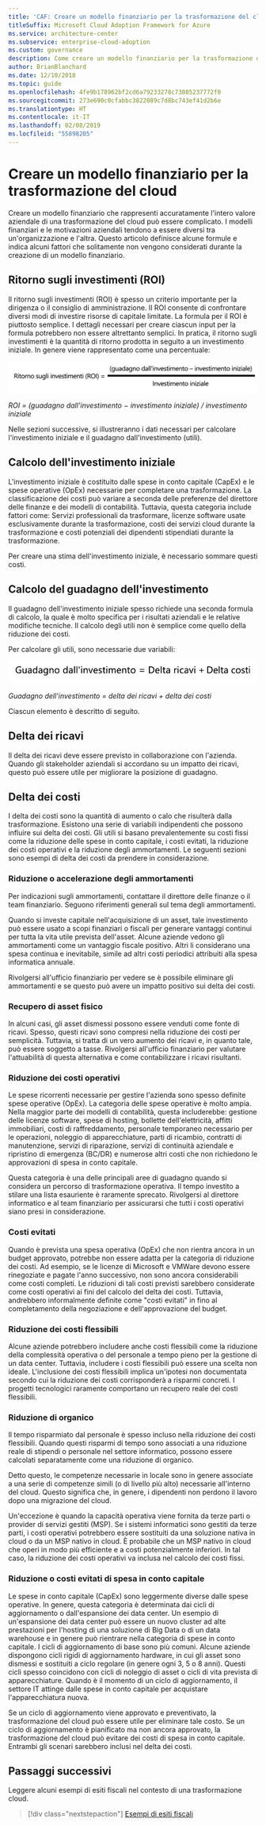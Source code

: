 ```yaml
---
title: 'CAF: Creare un modello finanziario per la trasformazione del cloud'
titleSuffix: Microsoft Cloud Adoption Framework for Azure
ms.service: architecture-center
ms.subservice: enterprise-cloud-adoption
ms.custom: governance
description: Come creare un modello finanziario per la trasformazione del cloud.
author: BrianBlanchard
ms.date: 12/10/2018
ms.topic: guide
ms.openlocfilehash: 4fe9b178962bf2cd6a79233278c73085237772f0
ms.sourcegitcommit: 273e690c0cfabbc3822089c7d8bc743ef41d2b6e
ms.translationtype: HT
ms.contentlocale: it-IT
ms.lasthandoff: 02/08/2019
ms.locfileid: "55898205"
---
```

# <a name="create-a-financial-model-for-cloud-transformation"></a>Creare un modello finanziario per la trasformazione del cloud

Creare un modello finanziario che rappresenti accuratamente l'intero valore aziendale di una trasformazione del cloud può essere complicato. I modelli finanziari e le motivazioni aziendali tendono a essere diversi tra un'organizzazione e l'altra. Questo articolo definisce alcune formule e indica alcuni fattori che solitamente non vengono considerati durante la creazione di un modello finanziario.

## <a name="return-on-investment-roi"></a>Ritorno sugli investimenti (ROI)

Il ritorno sugli investimenti (ROI) è spesso un criterio importante per la dirigenza o il consiglio di amministrazione. Il ROI consente di confrontare diversi modi di investire risorse di capitale limitate. La formula per il ROI è piuttosto semplice. I dettagli necessari per creare ciascun input per la formula potrebbero non essere altrettanto semplici. In pratica, il ritorno sugli investimenti è la quantità di ritorno prodotta in seguito a un investimento iniziale. In genere viene rappresentato come una percentuale:

![Ritorno sugli investimenti (ROI) è uguale a (guadagno dall'investimento - costi di investimento) / costi di investimento](../_images/formula-roi.png)

<!-- markdownlint-disable MD036 -->
*ROI = (guadagno dall'investimento &minus; investimento iniziale) / investimento iniziale*
<!-- markdownlint-enable MD036 -->

Nelle sezioni successive, si illustreranno i dati necessari per calcolare l'investimento iniziale e il guadagno dall'investimento (utili).

## <a name="calculating-initial-investment"></a>Calcolo dell'investimento iniziale

L'investimento iniziale è costituito dalle spese in conto capitale (CapEx) e le spese operative (OpEx) necessarie per completare una trasformazione. La classificazione dei costi può variare a seconda delle preferenze del direttore delle finanze e dei modelli di contabilità. Tuttavia, questa categoria include fattori come: Servizi professionali da trasformare, licenze software usate esclusivamente durante la trasformazione, costi dei servizi cloud durante la trasformazione e costi potenziali dei dipendenti stipendiati durante la trasformazione.

Per creare una stima dell'investimento iniziale, è necessario sommare questi costi.

## <a name="calculating-the-gain-from-investment"></a>Calcolo del guadagno dell'investimento

Il guadagno dell'investimento iniziale spesso richiede una seconda formula di calcolo, la quale è molto specifica per i risultati aziendali e le relative modifiche tecniche. Il calcolo degli utili non è semplice come quello della riduzione dei costi.

Per calcolare gli utili, sono necessarie due variabili:

![Il guadagno dell'investimento è uguale a delta dei ricavi + delta dei costi](../_images/formula-gain-from-investment.png)

<!-- markdownlint-disable MD036 -->
*Guadagno dell'investimento = delta dei ricavi + delta dei costi*
<!-- markdownlint-enable MD036 -->

Ciascun elemento è descritto di seguito.

## <a name="revenue-delta"></a>Delta dei ricavi

Il delta dei ricavi deve essere previsto in collaborazione con l'azienda. Quando gli stakeholder aziendali si accordano su un impatto dei ricavi, questo può essere utile per migliorare la posizione di guadagno.

## <a name="cost-deltas"></a>Delta dei costi

I delta dei costi sono la quantità di aumento o calo che risulterà dalla trasformazione. Esistono una serie di variabili indipendenti che possono influire sui delta dei costi. Gli utili si basano prevalentemente su costi fissi come la riduzione delle spese in conto capitale, i costi evitati, la riduzione dei costi operativi e la riduzione degli ammortamenti. Le seguenti sezioni sono esempi di delta dei costi da prendere in considerazione.

### <a name="depreciation-reductions-or-acceleration"></a>Riduzione o accelerazione degli ammortamenti

Per indicazioni sugli ammortamenti, contattare il direttore delle finanze o il team finanziario. Seguono riferimenti generali sul tema degli ammortamenti.

Quando si investe capitale nell'acquisizione di un asset, tale investimento può essere usato a scopi finanziari o fiscali per generare vantaggi continui per tutta la vita utile prevista dell'asset. Alcune aziende vedono gli ammortamenti come un vantaggio fiscale positivo. Altri li considerano una spesa continua e inevitabile, simile ad altri costi periodici attribuiti alla spesa informatica annuale.

Rivolgersi all'ufficio finanziario per vedere se è possibile eliminare gli ammortamenti e se questo può avere un impatto positivo sui delta dei costi.

### <a name="physical-asset-recovery"></a>Recupero di asset fisico

In alcuni casi, gli asset dismessi possono essere venduti come fonte di ricavi. Spesso, questi ricavi sono compresi nella riduzione dei costi per semplicità. Tuttavia, si tratta di un vero aumento dei ricavi e, in quanto tale, può essere soggetto a tasse. Rivolgersi all'ufficio finanziario per valutare l'attuabilità di questa alternativa e come contabilizzare i ricavi risultanti.

### <a name="operational-cost-reductions"></a>Riduzione dei costi operativi

Le spese ricorrenti necessarie per gestire l'azienda sono spesso definite spese operative (OpEx). La categoria delle spese operative è molto ampia. Nella maggior parte dei modelli di contabilità, questa includerebbe: gestione delle licenze software, spese di hosting, bollette dell'elettricità, affitti immobiliari, costi di raffreddamento, personale temporaneo necessario per le operazioni, noleggio di apparecchiature, parti di ricambio, contratti di manutenzione, servizi di riparazione, servizi di continuità aziendale e ripristino di emergenza (BC/DR) e numerose altri costi che non richiedono le approvazioni di spesa in conto capitale.

Questa categoria è una delle principali aree di guadagno quando si considera un percorso di trasformazione operativa. Il tempo investito a stilare una lista esauriente è raramente sprecato. Rivolgersi al direttore informatico e al team finanziario per assicurarsi che tutti i costi operativi siano presi in considerazione.

### <a name="cost-avoidance"></a>Costi evitati

Quando è prevista una spesa operativa (OpEx) che non rientra ancora in un budget approvato, potrebbe non essere adatta per la categoria di riduzione dei costi. Ad esempio, se le licenze di Microsoft e VMWare devono essere rinegoziate e pagate l'anno successivo, non sono ancora considerabili come costi completi. Le riduzioni di tali costi previsti sarebbero considerate come costi operativi ai fini del calcolo del delta dei costi. Tuttavia, andrebbero informalmente definite come "costi evitati" in fino al completamento della negoziazione e dell'approvazione del budget.

### <a name="soft-cost-reductions"></a>Riduzione dei costi flessibili

Alcune aziende potrebbero includere anche costi flessibili come la riduzione della complessità operativa o del personale a tempo pieno per la gestione di un data center. Tuttavia, includere i costi flessibili può essere una scelta non ideale. L'inclusione dei costi flessibili implica un'ipotesi non documentata secondo cui la riduzione dei costi corrisponderà a risparmi concreti. I progetti tecnologici raramente comportano un recupero reale dei costi flessibili.

### <a name="headcount-reductions"></a>Riduzione di organico

Il tempo risparmiato dal personale è spesso incluso nella riduzione dei costi flessibili. Quando questi risparmi di tempo sono associati a una riduzione reale di stipendi o personale nel settore informatico, possono essere calcolati separatamente come una riduzione di organico.

Detto questo, le competenze necessarie in locale sono in genere associate a una serie di competenze simili (o di livello più alto) necessarie all'interno del cloud. Questo significa che, in genere, i dipendenti non perdono il lavoro dopo una migrazione del cloud.

Un'eccezione è quando la capacità operativa viene fornita da terze parti o provider di servizi gestiti (MSP). Se i sistemi informatici sono gestiti da terze parti, i costi operativi potrebbero essere sostituiti da una soluzione nativa in cloud o da un MSP nativo in cloud. È probabile che un MSP nativo in cloud che operi in modo più efficiente e a costi potenzialmente inferiori. In tal caso, la riduzione dei costi operativi va inclusa nel calcolo dei costi fissi.

### <a name="capital-expense-reductions-or-avoidance"></a>Riduzione o costi evitati di spesa in conto capitale

Le spese in conto capitale (CapEx) sono leggermente diverse dalle spese operative. In genere, questa categoria è determinata dai cicli di aggiornamento o dall'espansione dei data center. Un esempio di un'espansione dei data center può essere un nuovo cluster ad alte prestazioni per l'hosting di una soluzione di Big Data o di un data warehouse e in genere può rientrare nella categoria di spese in conto capitale. I cicli di aggiornamento di base sono più comuni. Alcune aziende dispongono cicli rigidi di aggiornamento hardware, in cui gli asset sono dismessi e sostituiti a ciclo regolare (in genere ogni 3, 5 o 8 anni). Questi cicli spesso coincidono con cicli di noleggio di asset o cicli di vita prevista di apparecchiature. Quando è il momento di un ciclo di aggiornamento, il settore IT attinge dalle spese in conto capitale per acquistare l'apparecchiatura nuova.

Se un ciclo di aggiornamento viene approvato e preventivato, la trasformazione del cloud può essere utile per eliminare tale costo. Se un ciclo di aggiornamento è pianificato ma non ancora approvato, la trasformazione del cloud può evitare dei costi di spesa in conto capitale. Entrambi gli scenari sarebbero inclusi nel delta dei costi.

## <a name="next-steps"></a>Passaggi successivi

Leggere alcuni esempi di esiti fiscali nel contesto di una trasformazione cloud.

> [!div class="nextstepaction"]
> [Esempi di esiti fiscali](./business-outcomes/fiscal-outcomes.md)